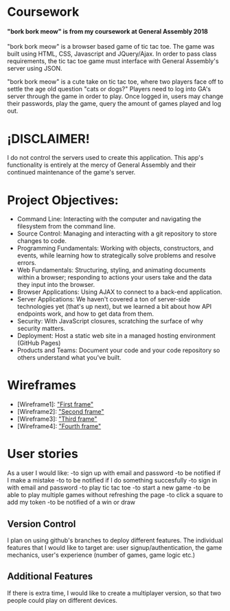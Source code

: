 # Coursework
<h4>"bork bork meow" is from my coursework at General Assembly 2018 </h4>

"bork bork meow" is a browser based game of tic tac toe. The game was built using
HTML, CSS, Javascript and JQuery/Ajax. In order to pass class requirements,
the tic tac toe game must interface with General Assembly's server using
JSON.

"bork bork meow" is a cute take on tic tac toe, where two players face off to
settle the age old question "cats or dogs?" Players need to log into GA's server
through the game in order to play. Once logged in, users may change their passwords,
play the game, query the amount of games played and log out.

# ¡DISCLAIMER!
I do not control the servers used to create this application. This app's functionality
is entirely at the mercy of General Assembly and their continued maintenance
of the game's server.

# Project Objectives:
- Command Line: Interacting with the computer and navigating the filesystem
from the command line.
- Source Control: Managing and interacting with a git repository to store
changes to code.
- Programming Fundamentals: Working with objects, constructors, and events, while
learning how to strategically solve problems and resolve errors.
- Web Fundamentals: Structuring, styling, and animating documents within a
browser; responding to actions your users take and the data they input into the browser.
- Browser Applications: Using AJAX to connect to a back-end application.
- Server Applications: We haven't covered a ton of server-side technologies yet
(that's up next), but we learned a bit about how API endpoints work, and how to get data from them.
- Security: With JavaScript closures, scratching the surface of why security matters.
- Deployment: Host a static web site in a managed hosting environment (GitHub Pages)
- Products and Teams: Document your code and your code repository so others understand what you've built.

# Wireframes

- [Wireframe1]: <a href ="https://i.imgur.com/c9bva13.jpg"> "First frame" </a>
- [Wireframe2]: <a href ="https://i.imgur.com/lGIx80A.jpg"> "Second frame" </a>
- [Wireframe3]: <a href ="https://i.imgur.com/2bwadfp.jpg"> "Third frame" </a>
- [Wireframe4]: <a href ="https://i.imgur.com/kZtfbOp.jpg"> "Fourth frame" </a>


# User stories
As a user I would like:
-to sign up with email and password
-to be notified if I make a mistake
-to to be notified if I do something succesfully
-to sign in with email and password
-to play tic tac toe
-to start a new game
-to be able to play multiple games without refreshing the page
-to click a square to add my token
-to be notified of a win or draw

## Version Control
I plan on using github's branches to deploy different features. The individual
features that I would like to target are: user signup/authentication, the game
mechanics, user's experience (number of games, game logic etc.)

## Additional Features
If there is extra time, I would like to create a multiplayer version, so that
two people could play on different devices.
